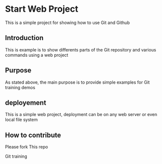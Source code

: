 # Start Web Project

This is a simple project for
showing how to use Git and Github

## Introduction

This is example is to show differents parts 
of the Git repository and various commands
using a web project

## Purpose

As stated above, the main purpose is to 
provide simple examples for Git training demos

## deployement
This is a simple web project, deployment 
can be on any web server or even local file system

## How to contribute
Please fork This repo

Git training